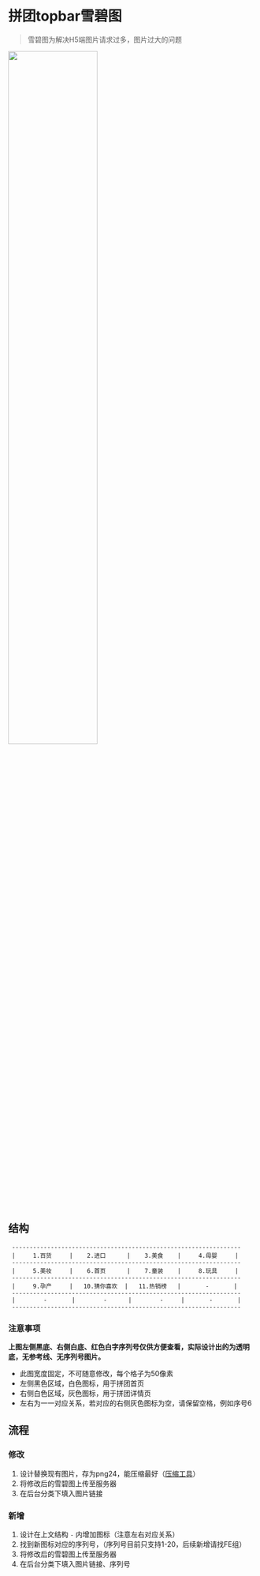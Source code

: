 # 拼团topbar雪碧图

> 雪碧图为解决H5端图片请求过多，图片过大的问题

<img src="http://img.miyabaobei.com/d1/p5/2017/05/09/2f/97/2f970607e4b8220febc428bd53e15ac0147844586.png" width="60%" alt="">

## 结构

```
 -----------------------------------------------------------------
 |     1.百货     |    2.进口      |    3.美食    |     4.母婴     |
 -----------------------------------------------------------------
 |     5.美妆     |    6.首页      |    7.童装    |     8.玩具     |
 -----------------------------------------------------------------
 |     9.孕产     |   10.猜你喜欢  |   11.热销榜   |       -       |
 -----------------------------------------------------------------
 |        -       |        -      |        -     |       -       |
 -----------------------------------------------------------------
```

### 注意事项

**上图左侧黑底、右侧白底、红色白字序列号仅供方便查看，实际设计出的为透明底，无参考线、无序列号图片。**

- 此图宽度固定，不可随意修改，每个格子为50像素
- 左侧黑色区域，白色图标，用于拼团首页
- 右侧白色区域，灰色图标，用于拼团详情页
- 左右为一一对应关系，若对应的右侧灰色图标为空，请保留空格，例如序号6

## 流程

### 修改

1. 设计替换现有图片，存为png24，能压缩最好（[压缩工具](https://tinypng.com/)）
2. 将修改后的雪碧图上传至服务器
3. 在后台分类下填入图片链接

### 新增

1. 设计在上文结构 ` - ` 内增加图标（注意左右对应关系）
2. 找到新图标对应的序列号，（序列号目前只支持1-20，后续新增请找FE组）
3. 将修改后的雪碧图上传至服务器
4. 在后台分类下填入图片链接、序列号